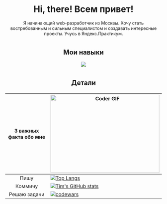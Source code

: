 # <h1 align='center'>Hi, there! Всем привет!</h1>
<p align='center'> Я начинающий web-разработчик из Москвы. Хочу стать востребованным и сильным специалистом и создавать интересные проекты. Учусь в Яндекс.Практикум.</p>

# <h2 align='center'>Мои навыки</h2>
<p align="center">
  <a href="https://skillicons.dev">
    <img src="https://skillicons.dev/icons?i=js,html,css,sass,typescript,github,figma,webpack,vscode" />
  </a>
</p>

# <h2 align='center'>Детали</p>

| 3 важных факта обо мне  | <img alt="Coder GIF" height=250 width=350 src="https://physicsgurukul.files.wordpress.com/2019/02/character-1.gif" /> |
| :---:  | ------------- |
| Пишу | [![Top Langs](https://github-readme-stats.vercel.app/api/top-langs/?username=timgub3009&layout=compact)](https://github.com/timgub3009/github-readme-stats)  |
| Коммичу  | [![Tim's GitHub stats](https://github-readme-stats.vercel.app/api?username=timgub3009)](https://github.com/timgub3009/github-readme-stats) |
| Решаю задачи | [![codewars](https://www.codewars.com/users/timgub3009/badges/small)](https://www.codewars.com/users/timgub3009)   |


